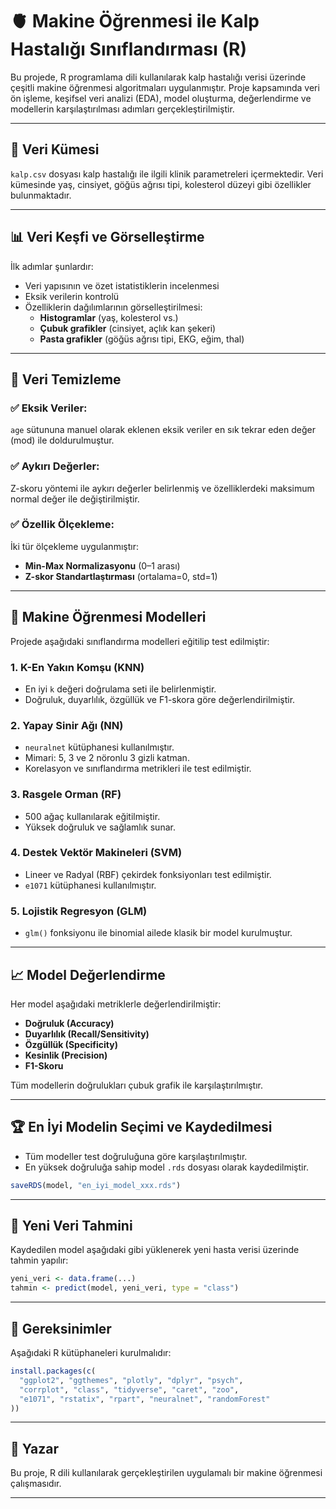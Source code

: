 # 🫀 Makine Öğrenmesi ile Kalp Hastalığı Sınıflandırması (R)

Bu projede, R programlama dili kullanılarak kalp hastalığı verisi üzerinde çeşitli makine öğrenmesi algoritmaları uygulanmıştır. Proje kapsamında veri ön işleme, keşifsel veri analizi (EDA), model oluşturma, değerlendirme ve modellerin karşılaştırılması adımları gerçekleştirilmiştir.

---

## 📁 Veri Kümesi

`kalp.csv` dosyası kalp hastalığı ile ilgili klinik parametreleri içermektedir. Veri kümesinde yaş, cinsiyet, göğüs ağrısı tipi, kolesterol düzeyi gibi özellikler bulunmaktadır.

---

## 📊 Veri Keşfi ve Görselleştirme

İlk adımlar şunlardır:
- Veri yapısının ve özet istatistiklerin incelenmesi
- Eksik verilerin kontrolü
- Özelliklerin dağılımlarının görselleştirilmesi:
  - **Histogramlar** (yaş, kolesterol vs.)
  - **Çubuk grafikler** (cinsiyet, açlık kan şekeri)
  - **Pasta grafikler** (göğüs ağrısı tipi, EKG, eğim, thal)

---

## 🧼 Veri Temizleme

### ✅ Eksik Veriler:
`age` sütununa manuel olarak eklenen eksik veriler en sık tekrar eden değer (mod) ile doldurulmuştur.

### ✅ Aykırı Değerler:
Z-skoru yöntemi ile aykırı değerler belirlenmiş ve özelliklerdeki maksimum normal değer ile değiştirilmiştir.

### ✅ Özellik Ölçekleme:
İki tür ölçekleme uygulanmıştır:
- **Min-Max Normalizasyonu** (0–1 arası)
- **Z-skor Standartlaştırması** (ortalama=0, std=1)

---

## 🤖 Makine Öğrenmesi Modelleri

Projede aşağıdaki sınıflandırma modelleri eğitilip test edilmiştir:

### 1. **K-En Yakın Komşu (KNN)**
- En iyi `k` değeri doğrulama seti ile belirlenmiştir.
- Doğruluk, duyarlılık, özgüllük ve F1-skora göre değerlendirilmiştir.

### 2. **Yapay Sinir Ağı (NN)**
- `neuralnet` kütüphanesi kullanılmıştır.
- Mimari: 5, 3 ve 2 nöronlu 3 gizli katman.
- Korelasyon ve sınıflandırma metrikleri ile test edilmiştir.

### 3. **Rasgele Orman (RF)**
- 500 ağaç kullanılarak eğitilmiştir.
- Yüksek doğruluk ve sağlamlık sunar.

### 4. **Destek Vektör Makineleri (SVM)**
- Lineer ve Radyal (RBF) çekirdek fonksiyonları test edilmiştir.
- `e1071` kütüphanesi kullanılmıştır.

### 5. **Lojistik Regresyon (GLM)**
- `glm()` fonksiyonu ile binomial ailede klasik bir model kurulmuştur.

---

## 📈 Model Değerlendirme

Her model aşağıdaki metriklerle değerlendirilmiştir:

- **Doğruluk (Accuracy)**
- **Duyarlılık (Recall/Sensitivity)**
- **Özgüllük (Specificity)**
- **Kesinlik (Precision)**
- **F1-Skoru**

Tüm modellerin doğrulukları çubuk grafik ile karşılaştırılmıştır.

---

## 🏆 En İyi Modelin Seçimi ve Kaydedilmesi

- Tüm modeller test doğruluğuna göre karşılaştırılmıştır.
- En yüksek doğruluğa sahip model `.rds` dosyası olarak kaydedilmiştir.

```r
saveRDS(model, "en_iyi_model_xxx.rds")
```

---

## 🧪 Yeni Veri Tahmini

Kaydedilen model aşağıdaki gibi yüklenerek yeni hasta verisi üzerinde tahmin yapılır:

```r
yeni_veri <- data.frame(...)
tahmin <- predict(model, yeni_veri, type = "class")
```

---

## 🧰 Gereksinimler

Aşağıdaki R kütüphaneleri kurulmalıdır:

```r
install.packages(c(
  "ggplot2", "ggthemes", "plotly", "dplyr", "psych", 
  "corrplot", "class", "tidyverse", "caret", "zoo", 
  "e1071", "rstatix", "rpart", "neuralnet", "randomForest"
))
```

---

## 👤 Yazar

Bu proje, R dili kullanılarak gerçekleştirilen uygulamalı bir makine öğrenmesi çalışmasıdır.

---
